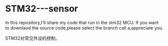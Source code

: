 # STM32---sensor
In this repository,I'll share my code that run in the stm32 MCU.
If you want to downlaod the source code,please select the branch call a,appreciate you.

STM32对常见外设的控制。
